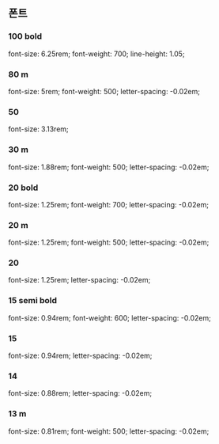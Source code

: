 ## 폰트

### 100 bold
font-size: 6.25rem; font-weight: 700; line-height: 1.05;
### 80 m
font-size: 5rem; font-weight: 500; letter-spacing: -0.02em;
### 50 
font-size: 3.13rem;
### 30 m
font-size: 1.88rem; font-weight: 500; letter-spacing: -0.02em;
### 20 bold
font-size: 1.25rem; font-weight: 700; letter-spacing: -0.02em;
### 20 m
font-size: 1.25rem; font-weight: 500; letter-spacing: -0.02em;
### 20
font-size: 1.25rem; letter-spacing: -0.02em;
### 15 semi bold
font-size: 0.94rem; font-weight: 600; letter-spacing: -0.02em;
### 15
font-size: 0.94rem; letter-spacing: -0.02em;
### 14
font-size: 0.88rem; letter-spacing: -0.02em;
### 13 m
font-size: 0.81rem; font-weight: 500; letter-spacing: -0.02em;